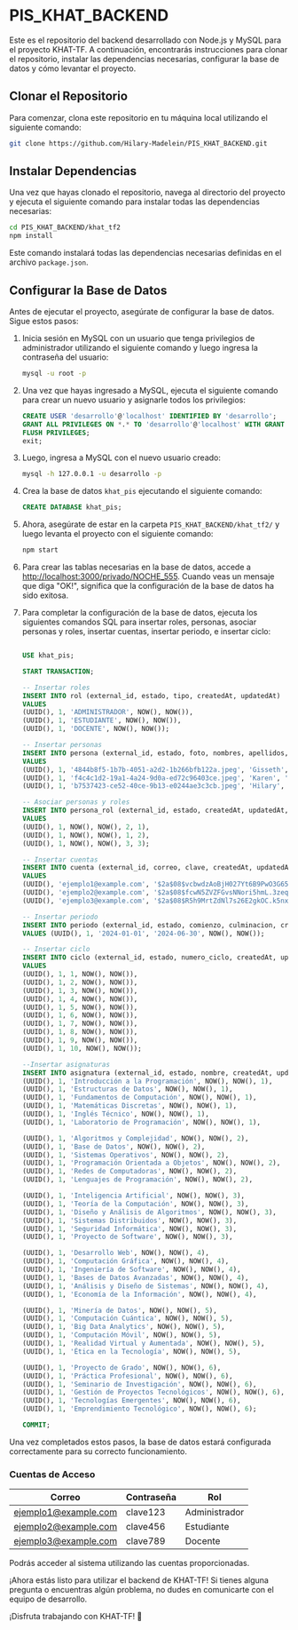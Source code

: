 # PIS_KHAT_BACKEND

Este es el repositorio del backend desarrollado con Node.js y MySQL para el proyecto KHAT-TF. A continuación, encontrarás instrucciones para clonar el repositorio, instalar las dependencias necesarias, configurar la base de datos y cómo levantar el proyecto.

## Clonar el Repositorio

Para comenzar, clona este repositorio en tu máquina local utilizando el siguiente comando:

```bash
git clone https://github.com/Hilary-Madelein/PIS_KHAT_BACKEND.git
```

## Instalar Dependencias

Una vez que hayas clonado el repositorio, navega al directorio del proyecto y ejecuta el siguiente comando para instalar todas las dependencias necesarias:

```bash
cd PIS_KHAT_BACKEND/khat_tf2
npm install
```

Este comando instalará todas las dependencias necesarias definidas en el archivo `package.json`.

## Configurar la Base de Datos

Antes de ejecutar el proyecto, asegúrate de configurar la base de datos. Sigue estos pasos:

1. Inicia sesión en MySQL con un usuario que tenga privilegios de administrador utilizando el siguiente comando y luego ingresa la contraseña del usuario:

    ```bash
    mysql -u root -p
    ```

2. Una vez que hayas ingresado a MySQL, ejecuta el siguiente comando para crear un nuevo usuario y asignarle todos los privilegios:

    ```sql
    CREATE USER 'desarrollo'@'localhost' IDENTIFIED BY 'desarrollo';
    GRANT ALL PRIVILEGES ON *.* TO 'desarrollo'@'localhost' WITH GRANT OPTION;
    FLUSH PRIVILEGES;
    exit;
    ```

3. Luego, ingresa a MySQL con el nuevo usuario creado:

    ```bash
    mysql -h 127.0.0.1 -u desarrollo -p
    ```

4. Crea la base de datos `khat_pis` ejecutando el siguiente comando:

    ```sql
    CREATE DATABASE khat_pis;
    ```

5. Ahora, asegúrate de estar en la carpeta `PIS_KHAT_BACKEND/khat_tf2/` y luego levanta el proyecto con el siguiente comando:

    ```bash
    npm start
    ```

6. Para crear las tablas necesarias en la base de datos, accede a [http://localhost:3000/privado/NOCHE_555](http://localhost:3000/privado/NOCHE_555). Cuando veas un mensaje que diga "OK!", significa que la configuración de la base de datos ha sido exitosa.

7. Para completar la configuración de la base de datos, ejecuta los siguientes comandos SQL para insertar roles, personas, asociar personas y roles, insertar cuentas, insertar periodo, e insertar ciclo:

    ```sql

    USE khat_pis;

    START TRANSACTION;

    -- Insertar roles
    INSERT INTO rol (external_id, estado, tipo, createdAt, updatedAt) 
    VALUES 
    (UUID(), 1, 'ADMINISTRADOR', NOW(), NOW()),
    (UUID(), 1, 'ESTUDIANTE', NOW(), NOW()),
    (UUID(), 1, 'DOCENTE', NOW(), NOW());

    -- Insertar personas
    INSERT INTO persona (external_id, estado, foto, nombres, apellidos, tipo_identificacion, identificacion, fecha_nacimiento, telefono, direccion, createdAt, updatedAt) 
    VALUES 
    (UUID(), 1, '4844b8f5-1b7b-4051-a2d2-1b266bfb122a.jpeg', 'Gisseth', 'Freire', 'CEDULA', '1234567890', '1990-05-15 00:00:00', '+1234567890', '123 Main St, City', '2023-01-01 12:00:00', '2023-01-01 12:00:00'),
    (UUID(), 1, 'f4c4c1d2-19a1-4a24-9d0a-ed72c96403ce.jpeg', 'Karen', 'Gonzaga', 'CEDULA', '1234567899', '1985-10-20 00:00:00', '+1234567890', '456 Oak St, Town', '2023-01-02 12:00:00', '2023-01-02 12:00:00'),
    (UUID(), 1, 'b7537423-ce52-40ce-9b13-e0244ae3c3cb.jpeg', 'Hilary', 'Calva', 'CEDULA', '9876543210', '1975-03-08 00:00:00', '+1234567890', '789 Elm St, Village', '2023-01-03 12:00:00', '2023-01-03 12:00:00');

    -- Asociar personas y roles
    INSERT INTO persona_rol (external_id, estado, createdAt, updatedAt, id_persona, id_rol) 
    VALUES 
    (UUID(), 1, NOW(), NOW(), 2, 1),
    (UUID(), 1, NOW(), NOW(), 1, 2),
    (UUID(), 1, NOW(), NOW(), 3, 3);

    -- Insertar cuentas
    INSERT INTO cuenta (external_id, correo, clave, createdAt, updatedAt, id_persona) 
    VALUES 
    (UUID(), 'ejemplo1@example.com', '$2a$08$vcbwdzAoBjH027Yt6B9PwO3G65afLhrMfejne1EJ7uoPGuLslHLC6', NOW(), NOW(), 2),
    (UUID(), 'ejemplo2@example.com', '$2a$08$fcwN5ZVZFGvsNNori5hmL.3zeqzD.KCsdxeGs3bDcPu3iZLwNs8Dq', NOW(), NOW(), 1),
    (UUID(), 'ejemplo3@example.com', '$2a$08$R5h9MrtZdNl7s26E2gkOC.k5nxXIhpD5qbpB2l5a0HXl1THYoVQ2O', NOW(), NOW(), 3);

    -- Insertar periodo
    INSERT INTO periodo (external_id, estado, comienzo, culminacion, createdAt, updatedAt)
    VALUES (UUID(), 1, '2024-01-01', '2024-06-30', NOW(), NOW());

    -- Insertar ciclo
    INSERT INTO ciclo (external_id, estado, numero_ciclo, createdAt, updatedAt) 
    VALUES
    (UUID(), 1, 1, NOW(), NOW()),
    (UUID(), 1, 2, NOW(), NOW()),
    (UUID(), 1, 3, NOW(), NOW()),
    (UUID(), 1, 4, NOW(), NOW()),
    (UUID(), 1, 5, NOW(), NOW()),
    (UUID(), 1, 6, NOW(), NOW()),
    (UUID(), 1, 7, NOW(), NOW()),
    (UUID(), 1, 8, NOW(), NOW()),
    (UUID(), 1, 9, NOW(), NOW()),
    (UUID(), 1, 10, NOW(), NOW());

    --Insertar asignaturas
    INSERT INTO asignatura (external_id, estado, nombre, createdAt, updatedAt, id_ciclo) VALUES
    (UUID(), 1, 'Introducción a la Programación', NOW(), NOW(), 1),
    (UUID(), 1, 'Estructuras de Datos', NOW(), NOW(), 1),
    (UUID(), 1, 'Fundamentos de Computación', NOW(), NOW(), 1),
    (UUID(), 1, 'Matemáticas Discretas', NOW(), NOW(), 1),
    (UUID(), 1, 'Inglés Técnico', NOW(), NOW(), 1),
    (UUID(), 1, 'Laboratorio de Programación', NOW(), NOW(), 1),

    (UUID(), 1, 'Algoritmos y Complejidad', NOW(), NOW(), 2),
    (UUID(), 1, 'Base de Datos', NOW(), NOW(), 2),
    (UUID(), 1, 'Sistemas Operativos', NOW(), NOW(), 2),
    (UUID(), 1, 'Programación Orientada a Objetos', NOW(), NOW(), 2),
    (UUID(), 1, 'Redes de Computadoras', NOW(), NOW(), 2),
    (UUID(), 1, 'Lenguajes de Programación', NOW(), NOW(), 2),

    (UUID(), 1, 'Inteligencia Artificial', NOW(), NOW(), 3),
    (UUID(), 1, 'Teoría de la Computación', NOW(), NOW(), 3),
    (UUID(), 1, 'Diseño y Análisis de Algoritmos', NOW(), NOW(), 3),
    (UUID(), 1, 'Sistemas Distribuidos', NOW(), NOW(), 3),
    (UUID(), 1, 'Seguridad Informática', NOW(), NOW(), 3),
    (UUID(), 1, 'Proyecto de Software', NOW(), NOW(), 3),

    (UUID(), 1, 'Desarrollo Web', NOW(), NOW(), 4),
    (UUID(), 1, 'Computación Gráfica', NOW(), NOW(), 4),
    (UUID(), 1, 'Ingeniería de Software', NOW(), NOW(), 4),
    (UUID(), 1, 'Bases de Datos Avanzadas', NOW(), NOW(), 4),
    (UUID(), 1, 'Análisis y Diseño de Sistemas', NOW(), NOW(), 4),
    (UUID(), 1, 'Economía de la Información', NOW(), NOW(), 4),

    (UUID(), 1, 'Minería de Datos', NOW(), NOW(), 5),
    (UUID(), 1, 'Computación Cuántica', NOW(), NOW(), 5),
    (UUID(), 1, 'Big Data Analytics', NOW(), NOW(), 5),
    (UUID(), 1, 'Computación Móvil', NOW(), NOW(), 5),
    (UUID(), 1, 'Realidad Virtual y Aumentada', NOW(), NOW(), 5),
    (UUID(), 1, 'Ética en la Tecnología', NOW(), NOW(), 5),

    (UUID(), 1, 'Proyecto de Grado', NOW(), NOW(), 6),
    (UUID(), 1, 'Práctica Profesional', NOW(), NOW(), 6),
    (UUID(), 1, 'Seminario de Investigación', NOW(), NOW(), 6),
    (UUID(), 1, 'Gestión de Proyectos Tecnológicos', NOW(), NOW(), 6),
    (UUID(), 1, 'Tecnologías Emergentes', NOW(), NOW(), 6),
    (UUID(), 1, 'Emprendimiento Tecnológico', NOW(), NOW(), 6);

    COMMIT;
    ```

Una vez completados estos pasos, la base de datos estará configurada correctamente para su correcto funcionamiento.
### Cuentas de Acceso

| Correo               | Contraseña | Rol           |
|----------------------|------------|---------------|
| ejemplo1@example.com | clave123   | Administrador |
| ejemplo2@example.com | clave456   | Estudiante    |
| ejemplo3@example.com | clave789   | Docente       |

Podrás acceder al sistema utilizando las cuentas proporcionadas.

¡Ahora estás listo para utilizar el backend de KHAT-TF! Si tienes alguna pregunta o encuentras algún problema, no dudes en comunicarte con el equipo de desarrollo.

¡Disfruta trabajando con KHAT-TF! 🚀
